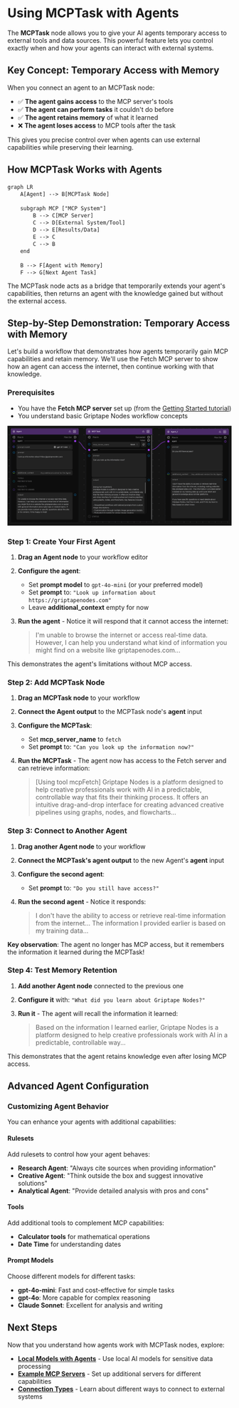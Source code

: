 # Using MCPTask with Agents

The **MCPTask** node allows you to give your AI agents temporary access to external tools and data sources. This powerful feature lets you control exactly when and how your agents can interact with external systems.

## Key Concept: Temporary Access with Memory

When you connect an agent to an MCPTask node:

- ✅ **The agent gains access** to the MCP server's tools
- ✅ **The agent can perform tasks** it couldn't do before
- ✅ **The agent retains memory** of what it learned
- ❌ **The agent loses access** to MCP tools after the task

This gives you precise control over when agents can use external capabilities while preserving their learning.

## How MCPTask Works with Agents

```mermaid
graph LR
    A[Agent] --> B[MCPTask Node]
    
    subgraph MCP ["MCP System"]
        B --> C[MCP Server]
        C --> D[External System/Tool]
        D --> E[Results/Data]
        E --> C
        C --> B
    end
    
    B --> F[Agent with Memory]
    F --> G[Next Agent Task]
```

The MCPTask node acts as a bridge that temporarily extends your agent's capabilities, then returns an agent with the knowledge gained but without the external access.

## Step-by-Step Demonstration: Temporary Access with Memory

Let's build a workflow that demonstrates how agents temporarily gain MCP capabilities and retain memory. We'll use the Fetch MCP server to show how an agent can access the internet, then continue working with that knowledge.

### Prerequisites

- You have the **Fetch MCP server** set up (from the [Getting Started tutorial](./getting_started.md))
- You understand basic Griptape Nodes workflow concepts

![Workflow showing an Agent connected to an MCP Task connected to another Agent](images/agent_task_agent.png)

### Step 1: Create Your First Agent

1. **Drag an Agent node** to your workflow editor

1. **Configure the agent**:

    - Set **prompt model** to `gpt-4o-mini` (or your preferred model)
    - Set **prompt** to: `"Look up information about https://griptapenodes.com"`
    - Leave **additional_context** empty for now

1. **Run the agent** - Notice it will respond that it cannot access the internet:

    > I'm unable to browse the internet or access real-time data. However, I can help you understand what kind of information you might find on a website like griptapenodes.com...

This demonstrates the agent's limitations without MCP access.

### Step 2: Add MCPTask Node

1. **Drag an MCPTask node** to your workflow

1. **Connect the Agent output** to the MCPTask node's **agent** input

1. **Configure the MCPTask**:

    - Set **mcp_server_name** to `fetch`
    - Set **prompt** to: `"Can you look up the information now?"`

1. **Run the MCPTask** - The agent now has access to the Fetch server and can retrieve information:

    > [Using tool mcpFetch] Griptape Nodes is a platform designed to help creative professionals work with AI in a predictable, controllable way that fits their thinking process. It offers an intuitive drag-and-drop interface for creating advanced creative pipelines using graphs, nodes, and flowcharts...

### Step 3: Connect to Another Agent

1. **Drag another Agent node** to your workflow

1. **Connect the MCPTask's agent output** to the new Agent's **agent** input

1. **Configure the second agent**:

    - Set **prompt** to: `"Do you still have access?"`

1. **Run the second agent** - Notice it responds:

    > I don't have the ability to access or retrieve real-time information from the internet... The information I provided earlier is based on my training data...

**Key observation**: The agent no longer has MCP access, but it remembers the information it learned during the MCPTask!

### Step 4: Test Memory Retention

1. **Add another Agent node** connected to the previous one

1. **Configure it** with: `"What did you learn about Griptape Nodes?"`

1. **Run it** - The agent will recall the information it learned:

    > Based on the information I learned earlier, Griptape Nodes is a platform designed to help creative professionals work with AI in a predictable, controllable way...

This demonstrates that the agent retains knowledge even after losing MCP access.

## Advanced Agent Configuration

### Customizing Agent Behavior

You can enhance your agents with additional capabilities:

#### Rulesets

Add rulesets to control how your agent behaves:

- **Research Agent**: "Always cite sources when providing information"
- **Creative Agent**: "Think outside the box and suggest innovative solutions"
- **Analytical Agent**: "Provide detailed analysis with pros and cons"

#### Tools

Add additional tools to complement MCP capabilities:

- **Calculator tools** for mathematical operations
- **Date Time** for understanding dates

#### Prompt Models

Choose different models for different tasks:

- **gpt-4o-mini**: Fast and cost-effective for simple tasks
- **gpt-4o**: More capable for complex reasoning
- **Claude Sonnet**: Excellent for analysis and writing

## Next Steps

Now that you understand how agents work with MCPTask nodes, explore:

- **[Local Models with Agents](./advanced_local_models.md)** - Use local AI models for sensitive data processing
- **[Example MCP Servers](./servers/index.md)** - Set up additional servers for different capabilities
- **[Connection Types](./index.md#connection-types)** - Learn about different ways to connect to external systems
